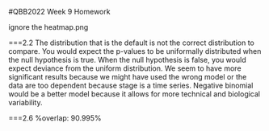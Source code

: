 #QBB2022 Week 9 Homework

ignore the heatmap.png

===2.2
The distribution that is the default is not the correct distribution to compare.  You would
expect the p-values to be uniformally distributed when the null hypothesis is true. 
When the null hypothesis is false, you would expect deviance from the uniform distribution.
We seem to have more significant results because we might have used the wrong model 
or the data are too dependent because stage is a time series.  Negative binomial would be a better model
because it allows for more technical and biological variability.

===2.6
%overlap: 90.995%








